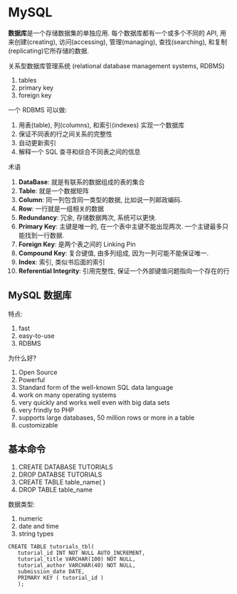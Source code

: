 # MySQL

**数据库**是一个存储数据集的单独应用. 每个数据库都有一个或多个不同的 API,
用来创建(creating), 访问(accessing), 管理(managing), 查找(searching),
和复制(replicating)它所存储的数据.

关系型数据库管理系统 (relational database management systems, RDBMS)

1. tables
1. primary key
1. foreign key

一个 RDBMS 可以做:

1. 用表(table), 列(columns), 和索引(indexes) 实现一个数据库
1. 保证不同表的行之间关系的完整性
1. 自动更新索引
1. 解释一个 SQL 查寻和综合不同表之间的信息

术语

1. **DataBase**: 就是有联系的数据组成的表的集合
1. **Table**: 就是一个数据矩阵
1. **Column**: 同一列包含同一类型的数据, 比如说一列邮政编码.
1. **Row**: 一行就是一组相关的数据
1. **Redundancy**: 冗余, 存储数据两次, 系统可以更快.
1. **Primary Key**: 主键是唯一的, 在一个表中主键不能出现两次.
   一个主键最多只能找到一行数据.
1. **Foreign Key**: 是两个表之间的 Linking Pin
1. **Compound Key**: 复合键值, 由多列组成, 因为一列可能不能保证唯一.
1. **Index**: 索引, 类似书后面的索引
1. **Referential Integrity**: 引用完整性, 保证一个外部键值问题指向一个存在的行


## MySQL 数据库

特点:
1. fast
1. easy-to-use
1. RDBMS


为什么好?

1. Open Source
1. Powerful
1. Standard form of the well-known SQL data language
1. work on many operating systems
1. very quickly and works well even with big data sets
1. very frindly to PHP
1. supports large databases, 50 million rows or more in a table
1. customizable


## 基本命令

1. CREATE DATABASE TUTORIALS
1. DROP DATABSE TUTORIALS
1. CREATE TABLE table_name( )
1. DROP TABLE table_name 

数据类型:
1. numeric 
1. date and time
1. string types
```
CREATE TABLE tutorials_tbl(
   tutorial_id INT NOT NULL AUTO_INCREMENT,
   tutorial_title VARCHAR(100) NOT NULL,
   tutorial_author VARCHAR(40) NOT NULL,
   submission_date DATE,
   PRIMARY KEY ( tutorial_id )
   );
```

